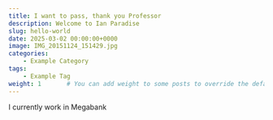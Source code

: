 ```yaml
---
title: I want to pass, thank you Professor
description: Welcome to Ian Paradise
slug: hello-world
date: 2025-03-02 00:00:00+0000
image: IMG_20151124_151429.jpg
categories:
    - Example Category
tags:
    - Example Tag
weight: 1       # You can add weight to some posts to override the default sorting (date descending)
---
```


I currently work in Megabank
